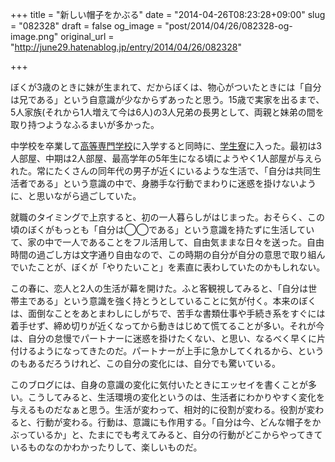 +++
title = "新しい帽子をかぶる"
date = "2014-04-26T08:23:28+09:00"
slug = "082328"
draft = false
og_image = "post/2014/04/26/082328-og-image.png"
original_url = "http://june29.hatenablog.jp/entry/2014/04/26/082328"

+++

<p>ぼくが3歳のときに妹が生まれて、だからぼくは、物心がついたときには「自分は兄である」という自意識が少なからずあったと思う。15歳で実家を出るまで、5人家族(それから1人増えて今は6人)の3人兄弟の長男として、両親と妹弟の間を取り持つようなふるまいが多かった。</p>
<p>中学校を卒業して<a class="keyword" href="http://d.hatena.ne.jp/keyword/%B9%E2%C5%F9%C0%EC%CC%E7%B3%D8%B9%BB">高等専門学校</a>に入学すると同時に、<a class="keyword" href="http://d.hatena.ne.jp/keyword/%B3%D8%C0%B8%CE%C0">学生寮</a>に入った。最初は3人部屋、中期は2人部屋、最高学年の5年生になる頃にようやく1人部屋が与えられた。常にたくさんの同年代の男子が近くにいるような生活で、「自分は共同生活者である」という意識の中で、身勝手な行動でまわりに迷惑を掛けないように、と思いながら過ごしていた。</p>
<p>就職のタイミングで上京すると、初の一人暮らしがはじまった。おそらく、この頃のぼくがもっとも「自分は◯◯である」という意識を持たずに生活していて、家の中で一人であることをフル活用して、自由気ままな日々を送った。自由時間の過ごし方は文字通り自由なので、この時期の自分が自分の意思で取り組んでいたことが、ぼくが「やりたいこと」を素直に表わしていたのかもしれない。</p>
<p>この春に、恋人と2人の生活が幕を開けた。ふと客観視してみると、「自分は世帯主である」という意識を強く持とうとしていることに気が付く。本来のぼくは、面倒なことをあとまわしにしがちで、苦手な書類仕事や手続き系をすぐには着手せず、締め切りが近くなってから動きはじめて慌てることが多い。それが今は、自分の怠慢でパートナーに迷惑を掛けたくない、と思い、なるべく早くに片付けるようになってきたのだ。パートナーが上手に急かしてくれるから、というのもあるだろうけれど、この自分の変化には、自分でも驚いている。</p>
<p>このブログには、自身の意識の変化に気付いたときにエッセイを書くことが多い。こうしてみると、生活環境の変化というのは、生活者にわかりやすく変化を与えるものだなぁと思う。生活が変わって、相対的に役割が変わる。役割が変わると、行動が変わる。行動は、意識にも作用する。「自分は今、どんな帽子をかぶっているか」と、たまにでも考えてみると、自分の行動がどこからやってきているものなのかわかったりして、楽しいものだ。</p>
